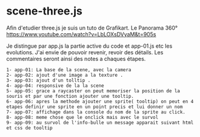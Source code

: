 # scene-three.js

Afin d'etudier three.js je suis un tuto de Grafikart. Le Panorama 360° 
https://www.youtube.com/watch?v=LbLOXsDVyaM&t=905s


Je distingue par app.js la partie active du code et app-01.js etc les evolutions.
J'ai envie de pouvoir revenir, revoir des détails. Les commentaires seront ainsi des notes a chaques étapes.

    1- app-01: La base de la scene, avec la camera
    2- app-02: ajout d'une image a la texture .
    3- app-03: ajout d'un tolltip .
    4- app-04: responsive de la la scene
    5- app-05: grace a raycaster on peut memoriser la position de la souris et par une fonction ajouter une tooltip.
    6- app-06: apres la methode ajouter une sprite( tooltip) on peut en 4 etapes definir une sprite en un point precis et lui donner un nom
    7- app-07: affichage dans la console du nom de la sprite au click.
    8- app-08: meme chose que le onclick mais avec le survol
    9- app-09: au survol de l'info-bulle un message apparait suivant html et css de tooltip